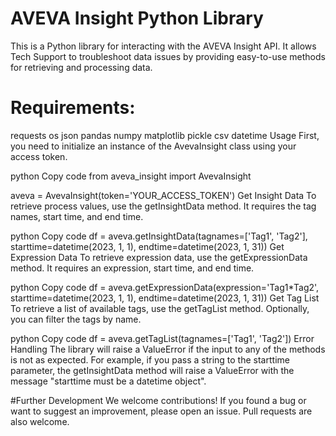 # AVEVA Insight Python Library
This is a Python library for interacting with the AVEVA Insight API. It allows Tech Support to troubleshoot data issues by providing easy-to-use methods for retrieving and processing data.

# Requirements:
requests
os
json
pandas
numpy
matplotlib
pickle
csv
datetime
Usage
First, you need to initialize an instance of the AvevaInsight class using your access token.

python
Copy code
from aveva_insight import AvevaInsight

aveva = AvevaInsight(token='YOUR_ACCESS_TOKEN')
Get Insight Data
To retrieve process values, use the getInsightData method. It requires the tag names, start time, and end time.

python
Copy code
df = aveva.getInsightData(tagnames=['Tag1', 'Tag2'], starttime=datetime(2023, 1, 1), endtime=datetime(2023, 1, 31))
Get Expression Data
To retrieve expression data, use the getExpressionData method. It requires an expression, start time, and end time.

python
Copy code
df = aveva.getExpressionData(expression='Tag1*Tag2', starttime=datetime(2023, 1, 1), endtime=datetime(2023, 1, 31))
Get Tag List
To retrieve a list of available tags, use the getTagList method. Optionally, you can filter the tags by name.

python
Copy code
df = aveva.getTagList(tagnames=['Tag1', 'Tag2'])
Error Handling
The library will raise a ValueError if the input to any of the methods is not as expected. For example, if you pass a string to the starttime parameter, the getInsightData method will raise a ValueError with the message "starttime must be a datetime object".

#Further Development
We welcome contributions! If you found a bug or want to suggest an improvement, please open an issue. Pull requests are also welcome.
